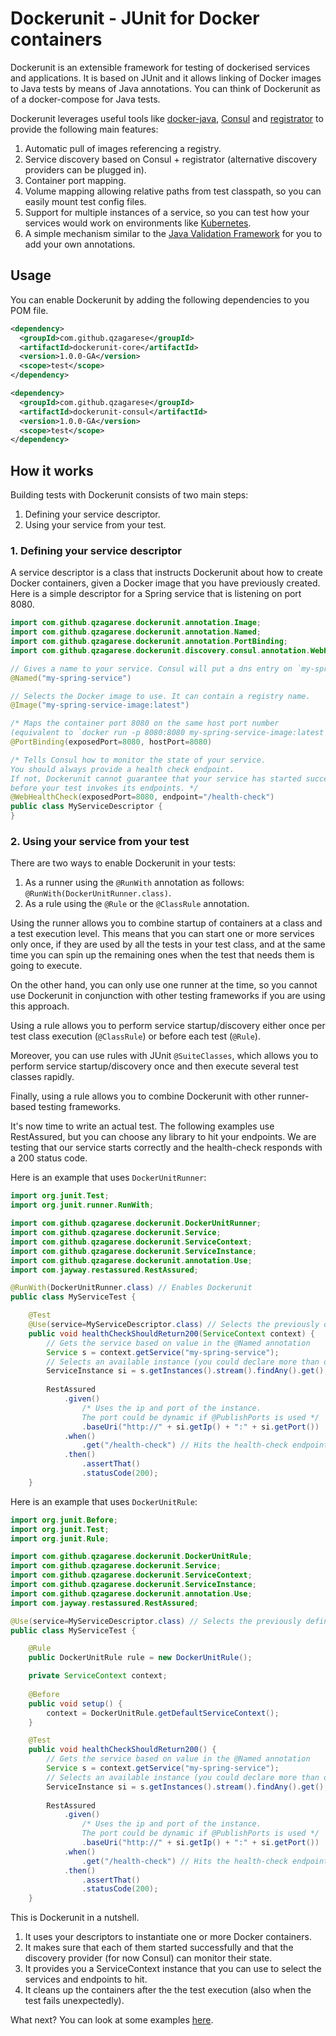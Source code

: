 # Dockerunit - JUnit for Docker containers

Dockerunit is an extensible framework for testing of dockerised services and applications.
It is based on JUnit and it allows linking of Docker images to Java tests by means of Java annotations.
You can think of Dockerunit as of a docker-compose for Java tests.

Dockerunit leverages useful tools like [docker-java](https://github.com/docker-java/docker-java), [Consul](https://www.consul.io/) and [registrator](https://github.com/gliderlabs/registrator) to provide the following main features:
1. Automatic pull of images referencing a registry.
2. Service discovery based on Consul + registrator (alternative discovery providers can be plugged in).
3. Container port mapping.
4. Volume mapping allowing relative paths from test classpath, so you can easily mount test config files.
5. Support for multiple instances of a service, so you can test how your services would work on environments like [Kubernetes](https://kubernetes.io/).
6. A simple mechanism similar to the [Java Validation Framework](https://jcp.org/en/jsr/detail?id=303) for you to add your own annotations.
 
## Usage
You can enable Dockerunit by adding the following dependencies to you POM file.
```xml
<dependency>
  <groupId>com.github.qzagarese</groupId>
  <artifactId>dockerunit-core</artifactId>
  <version>1.0.0-GA</version>
  <scope>test</scope>
</dependency>

<dependency>
  <groupId>com.github.qzagarese</groupId>
  <artifactId>dockerunit-consul</artifactId>
  <version>1.0.0-GA</version>
  <scope>test</scope>
</dependency>
```

## How it works
Building tests with Dockerunit consists of two main steps:
1. Defining your service descriptor.
2. Using your service from your test.

### 1. Defining your service descriptor
A service descriptor is a class that instructs Dockerunit about how to create Docker containers, given a Docker image that you have previously created.
Here is a simple descriptor for a Spring service that is listening on port 8080.

```java
import com.github.qzagarese.dockerunit.annotation.Image;
import com.github.qzagarese.dockerunit.annotation.Named;
import com.github.qzagarese.dockerunit.annotation.PortBinding;
import com.github.qzagarese.dockerunit.discovery.consul.annotation.WebHealthCheck;

// Gives a name to your service. Consul will put a dns entry on `my-spring-service.service.consul`.
@Named("my-spring-service")

// Selects the Docker image to use. It can contain a registry name.
@Image("my-spring-service-image:latest")      

/* Maps the container port 8080 on the same host port number 
(equivalent to `docker run -p 8080:8080 my-spring-service-image:latest`) */ 
@PortBinding(exposedPort=8080, hostPort=8080) 

/* Tells Consul how to monitor the state of your service. 
You should always provide a health check endpoint. 
If not, Dockerunit cannot guarantee that your service has started successfully, 
before your test invokes its endpoints. */  
@WebHealthCheck(exposedPort=8080, endpoint="/health-check")
public class MyServiceDescriptor {
}
```

### 2. Using your service from your test

There are two ways to enable Dockerunit in your tests:

1. As a runner using the `@RunWith` annotation as follows: `@RunWith(DockerUnitRunner.class)`.
2. As a rule using the `@Rule` or the `@ClassRule` annotation.  

Using the runner allows you to combine startup of containers at a class and a test execution level.
This means that you can start one or more services only once, if they are used by all the tests in your test class, 
and at the same time you can spin up the remaining ones when the test that needs them is going to execute.

On the other hand, you can only use one runner at the time, so you cannot use Dockerunit in conjunction with other testing frameworks if you are using this approach.

Using a rule allows you to perform service startup/discovery either once per test class execution (`@ClassRule`) or before each test (`@Rule`). 

Moreover, you can use rules with JUnit `@SuiteClasses`, which allows you to perform service startup/discovery once and then execute several test classes rapidly.

Finally, using a rule allows you to combine Dockerunit with other runner-based testing frameworks. 


It's now time to write an actual test.
The following examples use RestAssured, but you can choose any library to hit your endpoints.
We are testing that our service starts correctly and the health-check responds with a 200 status code.

Here is an example that uses `DockerUnitRunner`:
```java
import org.junit.Test;
import org.junit.runner.RunWith;

import com.github.qzagarese.dockerunit.DockerUnitRunner;
import com.github.qzagarese.dockerunit.Service;
import com.github.qzagarese.dockerunit.ServiceContext;
import com.github.qzagarese.dockerunit.ServiceInstance;
import com.github.qzagarese.dockerunit.annotation.Use;
import com.jayway.restassured.RestAssured;

@RunWith(DockerUnitRunner.class) // Enables Dockerunit
public class MyServiceTest {

	@Test
	@Use(service=MyServiceDescriptor.class) // Selects the previously defined descriptor
	public void healthCheckShouldReturn200(ServiceContext context) {
		// Gets the service based on value in the @Named annotation
		Service s = context.getService("my-spring-service"); 
		// Selects an available instance (you could declare more than one)
		ServiceInstance si = s.getInstances().stream().findAny().get(); 
		
		RestAssured
			.given()
				/* Uses the ip and port of the instance. 
				The port could be dynamic if @PublishPorts is used */
				.baseUri("http://" + si.getIp() + ":" + si.getPort()) 
			.when()
				.get("/health-check") // Hits the health-check endpoint 
			.then()
				.assertThat()
				.statusCode(200);
	}
```

Here is an example that uses `DockerUnitRule`:
```java
import org.junit.Before;
import org.junit.Test;
import org.junit.Rule;

import com.github.qzagarese.dockerunit.DockerUnitRule;
import com.github.qzagarese.dockerunit.Service;
import com.github.qzagarese.dockerunit.ServiceContext;
import com.github.qzagarese.dockerunit.ServiceInstance;
import com.github.qzagarese.dockerunit.annotation.Use;
import com.jayway.restassured.RestAssured;

@Use(service=MyServiceDescriptor.class) // Selects the previously defined descriptor
public class MyServiceTest {

	@Rule
	public DockerUnitRule rule = new DockerUnitRule();

	private ServiceContext context;
    
	@Before
	public void setup() {
		context = DockerUnitRule.getDefaultServiceContext();
	}

	@Test
	public void healthCheckShouldReturn200() {
		// Gets the service based on value in the @Named annotation
		Service s = context.getService("my-spring-service"); 
		// Selects an available instance (you could declare more than one)
		ServiceInstance si = s.getInstances().stream().findAny().get(); 
		
		RestAssured
			.given()
				/* Uses the ip and port of the instance. 
				The port could be dynamic if @PublishPorts is used */
				.baseUri("http://" + si.getIp() + ":" + si.getPort()) 
			.when()
				.get("/health-check") // Hits the health-check endpoint 
			.then()
				.assertThat()
				.statusCode(200);
	}
```

This is Dockerunit in a nutshell.
1. It uses your descriptors to instantiate one or more Docker containers.
2. It makes sure that each of them started successfully and that the discovery provider (for now Consul) can monitor their state.
3. It provides you a ServiceContext instance that you can use to select the services and endpoints to hit.
4. It cleans up the containers after the the test execution (also when the test fails unexpectedly).
  
What next? You can look at some examples [here](./examples/).
  
